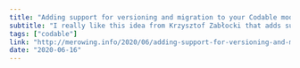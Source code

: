 ```yaml
---
title: "Adding support for versioning and migration to your Codable models."
subtitle: "I really like this idea from Krzysztof Zabłocki that adds support for versioning to Codable models. It's super lightweight, involving conformance to a single protocol and a custom decoder with one method, but allows us to decode any versioned model and apply all necessary migrations."
tags: ["codable"]
link: "http://merowing.info/2020/06/adding-support-for-versioning-and-migration-to-your-codable-models./"
date: "2020-06-16"
---
```

